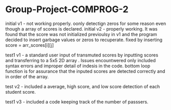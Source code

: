 # Group-Project-COMPROG-2

initial v1 - not working properly. oonly detectign zeros for some reason even though a array of scores is declared.
initial v2 - properly working. It was found that the score was not initialized previoulsy in v1 and the program decided to insert garbage values or zeros to recuperate. fixed by inserting score = arr_scores[i][j]

test1 v1 - a standard user input of transmuted scores by inputting scores and transferring to a 5x5 2D array . Issues encountwered only included syntax errors and improper detail of indesis in the code. bottom loop function is for assurance that the inputed scores are detected correctly and in order of the array.

test v2 - included a average, high score, and low score detection of each student score.

test1 v3 - included a code keeping track of the number of passsers.
